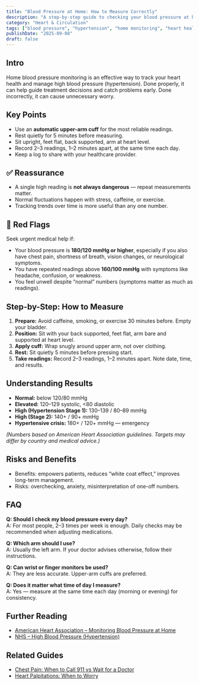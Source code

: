 ```yaml
---
title: "Blood Pressure at Home: How to Measure Correctly"
description: "A step-by-step guide to checking your blood pressure at home, what the numbers mean, and when to seek medical advice."
category: "Heart & Circulation"
tags: ["blood pressure", "hypertension", "home monitoring", "heart health", "sphygmomanometer"]
publishDate: "2025-09-08"
draft: false
---
```


## Intro
Home blood pressure monitoring is an effective way to track your heart health and manage high blood pressure (hypertension). Done properly, it can help guide treatment decisions and catch problems early. Done incorrectly, it can cause unnecessary worry.

## Key Points
- Use an **automatic upper-arm cuff** for the most reliable readings.  
- Rest quietly for 5 minutes before measuring.  
- Sit upright, feet flat, back supported, arm at heart level.  
- Record 2–3 readings, 1–2 minutes apart, at the same time each day.  
- Keep a log to share with your healthcare provider.  

## ✅ Reassurance
- A single high reading is **not always dangerous** — repeat measurements matter.  
- Normal fluctuations happen with stress, caffeine, or exercise.  
- Tracking trends over time is more useful than any one number.  

## 🚨 Red Flags
Seek urgent medical help if:  
- Your blood pressure is **180/120 mmHg or higher**, especially if you also have chest pain, shortness of breath, vision changes, or neurological symptoms.  
- You have repeated readings above **160/100 mmHg** with symptoms like headache, confusion, or weakness.  
- You feel unwell despite “normal” numbers (symptoms matter as much as readings).  

## Step-by-Step: How to Measure
1. **Prepare:** Avoid caffeine, smoking, or exercise 30 minutes before. Empty your bladder.  
2. **Position:** Sit with your back supported, feet flat, arm bare and supported at heart level.  
3. **Apply cuff:** Wrap snugly around upper arm, not over clothing.  
4. **Rest:** Sit quietly 5 minutes before pressing start.  
5. **Take readings:** Record 2–3 readings, 1–2 minutes apart. Note date, time, and results.  

## Understanding Results
- **Normal:** below 120/80 mmHg  
- **Elevated:** 120–129 systolic, <80 diastolic  
- **High (Hypertension Stage 1):** 130–139 / 80–89 mmHg  
- **High (Stage 2):** 140+ / 90+ mmHg  
- **Hypertensive crisis:** 180+ / 120+ mmHg — emergency  

*(Numbers based on American Heart Association guidelines. Targets may differ by country and medical advice.)*

## Risks and Benefits
- Benefits: empowers patients, reduces “white coat effect,” improves long-term management.  
- Risks: overchecking, anxiety, misinterpretation of one-off numbers.  

## FAQ
**Q: Should I check my blood pressure every day?**  
A: For most people, 2–3 times per week is enough. Daily checks may be recommended when adjusting medications.  

**Q: Which arm should I use?**  
A: Usually the left arm. If your doctor advises otherwise, follow their instructions.  

**Q: Can wrist or finger monitors be used?**  
A: They are less accurate. Upper-arm cuffs are preferred.  

**Q: Does it matter what time of day I measure?**  
A: Yes — measure at the same time each day (morning or evening) for consistency.  

## Further Reading
- [American Heart Association – Monitoring Blood Pressure at Home](https://www.heart.org/en/health-topics/high-blood-pressure/understanding-blood-pressure-readings/monitoring-your-blood-pressure-at-home)  
- [NHS – High Blood Pressure (Hypertension)](https://www.nhs.uk/conditions/high-blood-pressure-hypertension/)  

## Related Guides
- [Chest Pain: When to Call 911 vs Wait for a Doctor](/guides/chest-pain)  
- [Heart Palpitations: When to Worry](/guides/heart-palpitations)  
